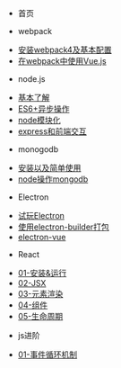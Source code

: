 * 首页 

* webpack

 - [安装webpack4及基本配置](webpack_doc/webpack_01.md)
 - [在webpack中使用Vue.js](webpack_doc/webpack_02.md)

* node.js

 - [基本了解](node.js/01-起步.md)
 - [ES6+异步操作](node.js/异步.md)
 - [node模块化](node.js/02-模块化.md)
 - [express和前端交互](node.js/04-接收前端提交的数据.md)

* monogodb

 - [安装以及简单使用](mongodb/安装及简单使用.md)
 - [node操作mongodb](mongodb/node操作mongodb.md)

* Electron

 - [试玩Electron](Electron/试玩electron.md)
 - [使用electron-builder打包](Electron/打包.md)
 - [electron-vue](Electron/electron-vue.md)

* React

 - [01-安装&运行](React/01-安装&运行.md)
 - [02-JSX](React/02-JSX.md)
 - [03-元素渲染](React/03-元素渲染.md)
 - [04-组件](React/04-组件.md)
 - [05-生命周期](React/05-生命周期.md)

* js进阶

 - [01-事件循环机制](js进阶/02-事件循环机制.md)

